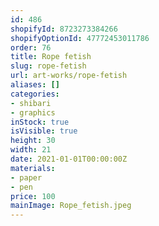 ```yaml
---
id: 486
shopifyId: 8723273384266
shopifyOptionId: 47772453011786
order: 76
title: Rope fetish
slug: rope-fetish
url: art-works/rope-fetish
aliases: []
categories:
- shibari
- graphics
inStock: true
isVisible: true
height: 30
width: 21
date: 2021-01-01T00:00:00Z
materials:
- paper
- pen
price: 100
mainImage: Rope_fetish.jpeg
---
```

